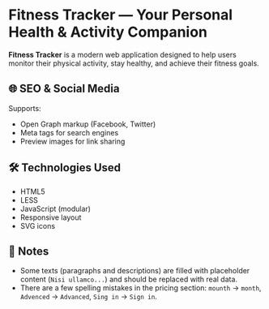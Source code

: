 # Fitness Tracker — Your Personal Health & Activity Companion

**Fitness Tracker** is a modern web application designed to help users monitor their physical activity, stay healthy, and achieve their fitness goals.

## 🌐 SEO & Social Media

Supports:
- Open Graph markup (Facebook, Twitter)
- Meta tags for search engines
- Preview images for link sharing

## 🛠️ Technologies Used

- HTML5
- LESS
- JavaScript (modular)
- Responsive layout
- SVG icons

## 📝 Notes

- Some texts (paragraphs and descriptions) are filled with placeholder content (`Nisi ullamco...`) and should be replaced with real data.
- There are a few spelling mistakes in the pricing section: `mounth` → `month`, `Advenced` → `Advanced`, `Sing in` → `Sign in`.

